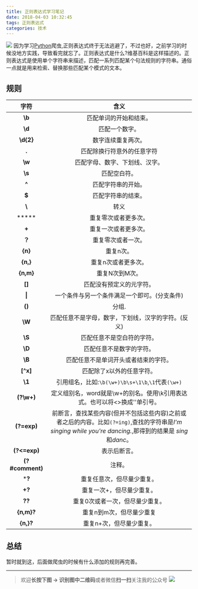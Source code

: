 ```yaml
---
title: 正则表达式学习笔记
date: 2018-04-03 10:32:45
tags: 正则表达式
categories: 技术
---
```

![](https://ws1.sinaimg.cn/large/c0bee4a0gy1fpzv4na5b0j21d50um0z1.jpg)
因为学习<u>Python</u>爬虫,正则表达式终于无法逃避了，不过也好，之前学习的时候没地方实践，导致看完就忘了。正则表达式是什么?维基百科是这样描述的。正则表达式是使用单个字符串来描述，匹配一系列匹配某个句法规则的字符串。通俗一点就是用来检索、替换那些匹配某个模式的文本。
<!--more-->

## 规则

|       字符       |                             含义                             |
| :--------------: | :----------------------------------------------------------: |
|      **\b**      |                    匹配单词的开始和结束。                    |
|      **\d**      |                        匹配一个数字。                        |
|    **\d{2}**     |                      数字连续重复两次。                      |
|      **.**       |                  匹配除换行符意外的任意字符                  |
|      **\w**      |                匹配字母、数字、下划线、汉字。                |
|      **\s**      |                         匹配空白符。                         |
|      **^**       |                      匹配字符串的开始。                      |
|      **$**       |                      匹配字符串的结束。                      |
|      **\\**      |                             转义                             |
|      *****       |                     重复零次或者更多次。                     |
|      **+**       |                     重复一次或者更多次。                     |
|      **？**      |                      重复零次或者一次。                      |
|     **{n}**      |                          重复n次。                           |
|     **{n,}**     |                     重复n次或者更多次。                      |
|    **{n,m}**     |                        重复N次到M次。                        |
|      **[]**      |                   匹配没有预定义的元字符。                   |
|      **\|**      |         一个条件与另一个条件满足一个即可。(分支条件)         |
|      **()**      |                            分组.                             |
|      **\W**      |      匹配任意不是字母，数字，下划线，汉字的字符。(反义)      |
|      **\S**      |                  匹配任意不是空白符的字符。                  |
|      **\D**      |                   匹配任意不是数字的字符。                   |
|      **\B**      |             匹配任意不是单词开头或者结束的字符。             |
|    **[\^x]**     |                  匹配除了x以外的任意字符。                   |
|      **\1**      |      引用组名，比如:`\b(\w+)\b\s+\1\b`,`\1`代表`(\w+)`       |
| **(?<word>\w+)** | 定义组别名，word就是\w+的别名。使用\k<word>引用表达式。也可以将<>换成''单引号。 |
|   **(?=exp)**    | 前断言，查找某些内容(但并不包括这些内容)之前或者之后的内容。比如`(?=ing)`,查找的字符串是*I'm singing while you're dancing.*,那得到的结果是 *sing*和*danc*。 |
|   **(?<=exp)**   |                         表示后断言。                         |
| **(?#comment)**  |                            注释。                            |
|      ***?**      |                  重复任意次，但尽量少重复。                  |
|      **+?**      |                  重复一次+，但尽量少重复。                   |
|      **??**      |               重复0次或者一次，但尽量少重复。                |
|    **{n,m}?**    |                   重复n到m次，但尽量少重复                   |
|    **{n,}?**     |                   重复n+次，但尽量少重复。                   |

## 总结

暂时就到这，后面做爬虫的时候有什么添加的规则再完善。

-----
> 欢迎**长按下图 -> 识别图中二维码**或者微信**扫一扫**关注我的公众号
> ![](https://ws1.sinaimg.cn/large/c0bee4a0gy1fpzuv3q8ayj20w60ea11n.jpg)

